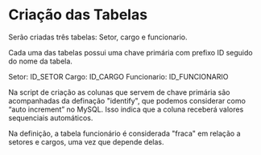 # Criação das Tabelas

Serão criadas três tabelas: Setor, cargo e funcionario.

Cada uma das tabelas possui uma chave primária com prefixo ID seguido do nome da tabela.

Setor: ID_SETOR
Cargo: ID_CARGO
Funcionario: ID_FUNCIONARIO

Na script de criação as colunas que servem de chave primária são acompanhadas da definação "identify", que podemos considerar como “auto increment” no MySQL. Isso indica que a coluna receberá valores sequenciais automáticos.

Na definição, a tabela funcionário é considerada "fraca" em relação a setores e cargos, uma vez que depende delas. 